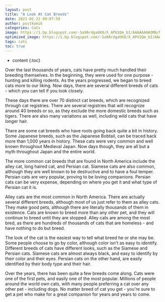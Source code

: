 ```yaml
---
layout: post
title: "A Look At Cat Breeds"
date: 2021-02-22 09:07:59
author: postkomik
categories: Cats 
image: https://1.bp.blogspot.com/-Sa9ArdgaUK8/X_APU1Qm_bI/AAAAAAAAOMA/MLROrBEk7vsxlFrLfgL97ryVs-A9LKcFQCLcBGAsYHQ/w320-h195/kucing.jpg
optimized_image: https://1.bp.blogspot.com/-Sa9ArdgaUK8/X_APU1Qm_bI/AAAAAAAAOMA/MLROrBEk7vsxlFrLfgL97ryVs-A9LKcFQCLcBGAsYHQ/w320-h195/kucing.jpg
tags: cats
toc: true
---
```

* content
{:toc}

Over the last thousands of years, cats have pretty much handled their breeding themselves.  In the beginning, they were used for one purpose - hunting and killing rodents.  As the years progressed, we began to breed cats more to our liking.  Now days, there are several different breeds of cats - which you can tell if you look closely.

These days there are over 70 distinct cat breeds, which are recognized through cat registries.  There are several registries that will recognize around 40 breeds or so, as they exclude the more domestic breeds such as tigers.  There are also many variations as well, including wild cats that have longer hair. 

There are some cat breeds who have roots going back quite a bit in history.  Some Japanese breeds, such as the Japanese Bobtail, can be traced back more than 1,000 years in history.  These cats were very common and well known throughout Medieval Japan.  Now days though, they are all but a myth throughout Japan and the entire world.

The more common cat breeds that are found in North America include the alley cat, long haired cat, and Persian cat.  Siamese cats are also common, although they are well known to be destructive and to have a foul temper.  Persian cats are very popular, proving to be loving companions.  Persian cats can be very expense, depending on where you get it and what type of Persian cat it is.

Alley cats are the most common in North America.  There are actually several different breeds, although most of us just refer to them as alley cats.  They make good pets, although there are literally thousands of them in existence.  Cats are known to breed more than any other pet, and they will continue to breed until they are stopped.  Alley cats are among the most bred, as there are hundreds of thousands of cats that are homeless - and have nothing to do but breed.

The look of the cat is the easiest way to tell what breed he or she may be.  Some people choose to go by color, although color isn't as easy to identify.  Different breeds of cats have different looks, such as the Siamese and Persian cats.  Siamese cats are almost always black, and easy to identify by their color and their eyes.  Persian cats on the other hand, are easily identified by their body type and their hair.

Over the years, there has been quite a few breeds come along.  Cats were one of the first pets, and easily one of the most popular.  Millions of people around the world own cats, with many people preferring a cat over any other pet - including dogs.  No matter breed of cat you get - you're sure to get a pet who make for a great companion for years and years to come.
